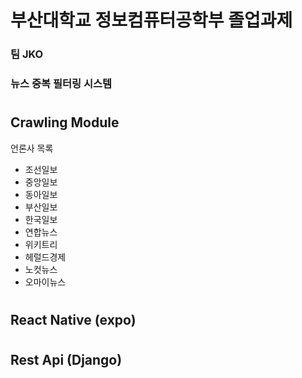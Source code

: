 <div>
    <h1>부산대학교 정보컴퓨터공학부 졸업과제</h1>
    <h3>팀 JKO</h3>
    <h3>뉴스 중복 필터링 시스템</h3>
</div>
<div>
    <h1></h1>
    <h2>Crawling Module</h2>
    <p>언론사 목록</p>
    <ul>
        <li>조선일보</li>
        <li>중앙일보</li>
        <li>동아일보</li>
        <li>부산일보</li>
        <li>한국일보</li>
        <li>연합뉴스</li>
        <li>위키트리</li>
        <li>헤럴드경제</li>
        <li>노컷뉴스</li>
        <li>오마이뉴스</li>
    </ul>
    <h1></h1>
    <h2>React Native (expo)</h2>
    <h1></h1>
    <h2>Rest Api (Django)</h2>
</div>
